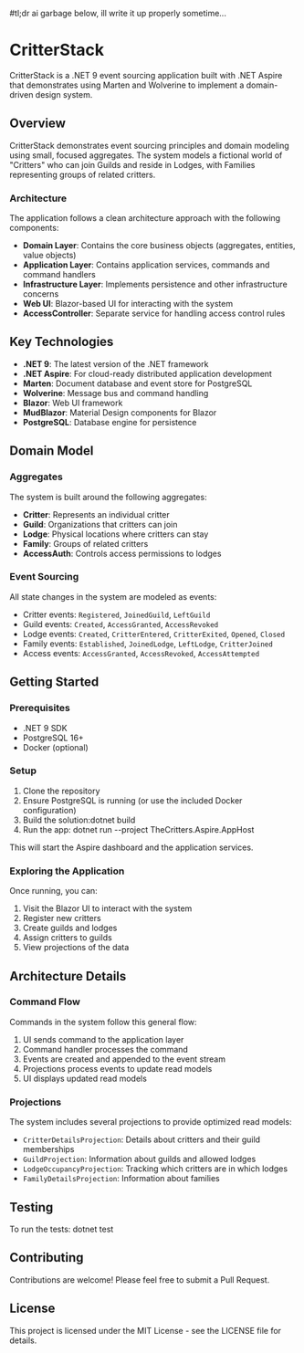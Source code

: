 #tl;dr ai garbage below, ill write it up properly sometime...

# CritterStack

CritterStack is a .NET 9 event sourcing application built with .NET Aspire that demonstrates using Marten and Wolverine to implement a domain-driven design system.

## Overview

CritterStack demonstrates event sourcing principles and domain modeling using small, focused aggregates. The system models a fictional world of "Critters" who can join Guilds and reside in Lodges, with Families representing groups of related critters.

### Architecture

The application follows a clean architecture approach with the following components:

- **Domain Layer**: Contains the core business objects (aggregates, entities, value objects)
- **Application Layer**: Contains application services, commands and command handlers
- **Infrastructure Layer**: Implements persistence and other infrastructure concerns
- **Web UI**: Blazor-based UI for interacting with the system
- **AccessController**: Separate service for handling access control rules

## Key Technologies

- **.NET 9**: The latest version of the .NET framework
- **.NET Aspire**: For cloud-ready distributed application development
- **Marten**: Document database and event store for PostgreSQL
- **Wolverine**: Message bus and command handling
- **Blazor**: Web UI framework
- **MudBlazor**: Material Design components for Blazor
- **PostgreSQL**: Database engine for persistence

## Domain Model

### Aggregates

The system is built around the following aggregates:

- **Critter**: Represents an individual critter
- **Guild**: Organizations that critters can join
- **Lodge**: Physical locations where critters can stay
- **Family**: Groups of related critters
- **AccessAuth**: Controls access permissions to lodges

### Event Sourcing

All state changes in the system are modeled as events:

- Critter events: `Registered`, `JoinedGuild`, `LeftGuild`
- Guild events: `Created`, `AccessGranted`, `AccessRevoked`
- Lodge events: `Created`, `CritterEntered`, `CritterExited`, `Opened`, `Closed`
- Family events: `Established`, `JoinedLodge`, `LeftLodge`, `CritterJoined`
- Access events: `AccessGranted`, `AccessRevoked`, `AccessAttempted`

## Getting Started

### Prerequisites

- .NET 9 SDK
- PostgreSQL 16+
- Docker (optional)

### Setup

1. Clone the repository
2. Ensure PostgreSQL is running (or use the included Docker configuration)
3. Build the solution:dotnet build
4. Run the app:
dotnet run --project TheCritters.Aspire.AppHost

This will start the Aspire dashboard and the application services.

### Exploring the Application

Once running, you can:

1. Visit the Blazor UI to interact with the system
2. Register new critters
3. Create guilds and lodges
4. Assign critters to guilds
5. View projections of the data

## Architecture Details

### Command Flow

Commands in the system follow this general flow:

1. UI sends command to the application layer
2. Command handler processes the command
3. Events are created and appended to the event stream
4. Projections process events to update read models
5. UI displays updated read models

### Projections

The system includes several projections to provide optimized read models:

- `CritterDetailsProjection`: Details about critters and their guild memberships
- `GuildProjection`: Information about guilds and allowed lodges
- `LodgeOccupancyProjection`: Tracking which critters are in which lodges
- `FamilyDetailsProjection`: Information about families

## Testing

To run the tests:
dotnet test

## Contributing

Contributions are welcome! Please feel free to submit a Pull Request.

## License

This project is licensed under the MIT License - see the LICENSE file for details.
